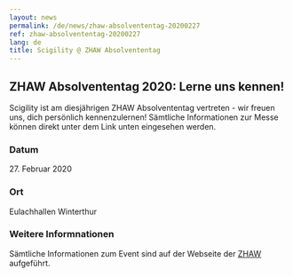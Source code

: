 ```yaml
---
layout: news
permalink: /de/news/zhaw-absolvententag-20200227
ref: zhaw-absolvententag-20200227
lang: de
title: Scigility @ ZHAW Absolvententag
---
```


## ZHAW Absolvententag 2020: Lerne uns kennen!

Scigility ist am diesjährigen ZHAW Absolvententag vertreten - wir freuen uns, dich persönlich kennenzulernen! Sämtliche Informationen zur Messe können direkt unter dem Link unten eingesehen werden.

### Datum
27\. Februar 2020

### Ort
Eulachhallen Winterthur

### Weitere Informnationen
Sämtliche Informationen zum Event sind auf der Webseite der <a href='https://www.absolvententag.ch/'>ZHAW</a> aufgeführt.

